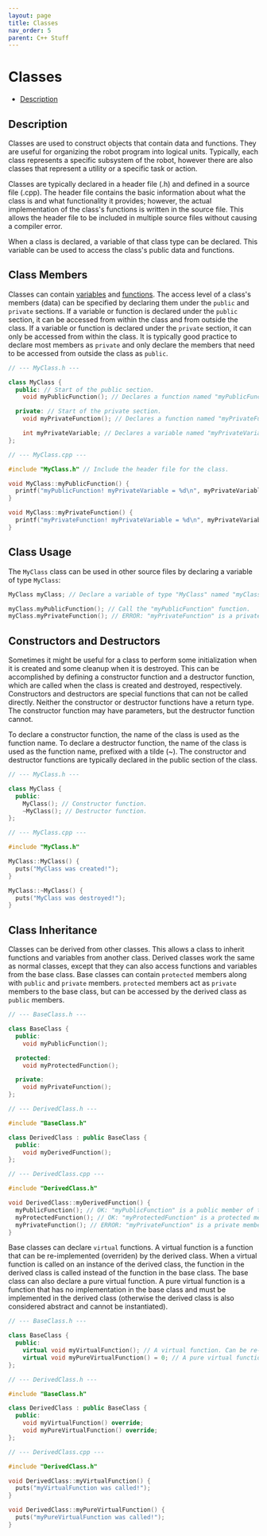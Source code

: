 ```yaml
---
layout: page
title: Classes
nav_order: 5
parent: C++ Stuff
---
```


# Classes

* [Description](#description)

## Description

Classes are used to construct objects that contain data and functions. They are useful for organizing the robot program into logical units. Typically, each class represents a specific subsystem of the robot, however there are also classes that represent a utility or a specific task or action.

Classes are typically declared in a header file (.h) and defined in a source file (.cpp). The header file contains the basic information about what the class is and what functionality it provides; however, the actual implementation of the class's functions is written in the source file. This allows the header file to be included in multiple source files without causing a compiler error.

When a class is declared, a variable of that class type can be declared. This variable can be used to access the class's public data and functions.

## Class Members

Classes can contain [variables](/cpp_stuff/variables) and [functions](/cpp_stuff/functions). The access level of a class's members (data) can be specified by declaring them under the `public` and `private` sections. If a variable or function is declared under the `public` section, it can be accessed from within the class and from outside the class. If a variable or function is declared under the `private` section, it can only be accessed from within the class. It is typically good practice to declare most members as `private` and only declare the members that need to be accessed from outside the class as `public`.

```cpp 
// --- MyClass.h ---

class MyClass {
  public: // Start of the public section.
    void myPublicFunction(); // Declares a function named "myPublicFunction" that can be accessed from inside and outside the class.

  private: // Start of the private section.
    void myPrivateFunction(); // Declares a function named "myPrivateFunction" that can only be accessed from inside the class.

    int myPrivateVariable; // Declares a variable named "myPrivateVariable" that can only be accessed from inside the class.
};

// --- MyClass.cpp ---

#include "MyClass.h" // Include the header file for the class.

void MyClass::myPublicFunction() {
  printf("myPublicFunction! myPrivateVariable = %d\n", myPrivateVariable);
}

void MyClass::myPrivateFunction() {
  printf("myPrivateFunction! myPrivateVariable = %d\n", myPrivateVariable);
}
```

## Class Usage

The `MyClass` class can be used in other source files by declaring a variable of type `MyClass`:

```cpp
MyClass myClass; // Declare a variable of type "MyClass" named "myClass".

myClass.myPublicFunction(); // Call the "myPublicFunction" function.
myClass.myPrivateFunction(); // ERROR: "myPrivateFunction" is a private function, so it cannot be called from outside the class.
```

## Constructors and Destructors

Sometimes it might be useful for a class to perform some initialization when it is created and some cleanup when it is destroyed. This can be accomplished by defining a constructor function and a destructor function, which are called when the class is created and destroyed, respectively. Constructors and destructors are special functions that can not be called directly. Neither the constructor or destructor functions have a return type. The constructor function may have parameters, but the destructor function cannot.

To declare a constructor function, the name of the class is used as the function name. To declare a destructor function, the name of the class is used as the function name, prefixed with a tilde (~). The constructor and destructor functions are typically declared in the public section of the class.

```cpp
// --- MyClass.h ---

class MyClass {
  public:
    MyClass(); // Constructor function.
    ~MyClass(); // Destructor function.
};

// --- MyClass.cpp ---

#include "MyClass.h"

MyClass::MyClass() {
  puts("MyClass was created!");
}

MyClass::~MyClass() {
  puts("MyClass was destroyed!");
}
```

## Class Inheritance

Classes can be derived from other classes. This allows a class to inherit functions and variables from another class. Derived classes work the same as normal classes, except that they can also access functions and variables from the base class. Base classes can contain `protected` members along with `public` and `private` members. `protected` members act as `private` members to the base class, but can be accessed by the derived class as `public` members.

```cpp
// --- BaseClass.h ---

class BaseClass {
  public:
    void myPublicFunction();

  protected:
    void myProtectedFunction();

  private:
    void myPrivateFunction();
};

// --- DerivedClass.h ---

#include "BaseClass.h"

class DerivedClass : public BaseClass {
  public:
    void myDerivedFunction();
};

// --- DerivedClass.cpp ---

#include "DerivedClass.h"

void DerivedClass::myDerivedFunction() {
  myPublicFunction(); // OK: "myPublicFunction" is a public member of the base class.
  myProtectedFunction(); // OK: "myProtectedFunction" is a protected member of the base class, but can be accessed by the derived class as a public member.
  myPrivateFunction(); // ERROR: "myPrivateFunction" is a private member of the base class, so it cannot be accessed by the derived class.
}
```

Base classes can declare `virtual` functions. A virtual function is a function that can be re-implemented (overriden) by the derived class. When a virtual function is called on an instance of the derived class, the function in the derived class is called instead of the function in the base class. The base class can also declare a pure virtual function. A pure virtual function is a function that has no implementation in the base class and must be implemented in the derived class (otherwise the derived class is also considered abstract and cannot be instantiated).

```cpp
// --- BaseClass.h ---

class BaseClass {
  public:
    virtual void myVirtualFunction(); // A virtual function. Can be re-implemented in the derived class.
    virtual void myPureVirtualFunction() = 0; // A pure virtual function. Must be re-implemented in the derived class.
};

// --- DerivedClass.h ---

#include "BaseClass.h"

class DerivedClass : public BaseClass {
  public:
    void myVirtualFunction() override;
    void myPureVirtualFunction() override;
};

// --- DerivedClass.cpp ---

#include "DerivedClass.h"

void DerivedClass::myVirtualFunction() {
  puts("myVirtualFunction was called!");
}

void DerivedClass::myPureVirtualFunction() {
  puts("myPureVirtualFunction was called!");
}
```